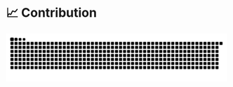 # 📈 Contribution
<picture>
  <source media="(prefers-color-scheme: dark)" srcset="https://raw.githubusercontent.com/bramha-deshmukh17/bramha-deshmukh17/main/dist/github-snake-dark.svg?palette=github-dark" />
  <source media="(prefers-color-scheme: light)" srcset="https://raw.githubusercontent.com/bramha-deshmukh17/bramha-deshmukh17/main/dist/github-snake.svg" />
  <img alt="Snake Animation" src="https://raw.githubusercontent.com/bramha-deshmukh17/bramha-deshmukh17/main/dist/github-snake.svg" />
</picture>
